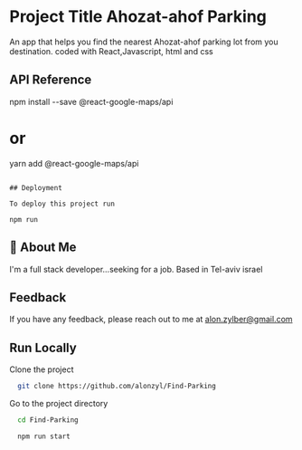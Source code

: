 
# Project Title Ahozat-ahof Parking

An app that helps you find the nearest Ahozat-ahof parking lot from you destination. coded with React,Javascript, html and css

## API Reference
npm install --save @react-google-maps/api
# or
yarn add @react-google-maps/api
```

## Deployment

To deploy this project run

npm run 
```

  
## 🚀 About Me
I'm a full stack developer...seeking for a job. Based in Tel-aviv israel

  
## Feedback

If you have any feedback, please reach out to me at alon.zylber@gmail.com

  
## Run Locally

Clone the project

```bash
  git clone https://github.com/alonzyl/Find-Parking
```
Go to the project directory
```bash
  cd Find-Parking
```
```bash
  npm run start
```

  